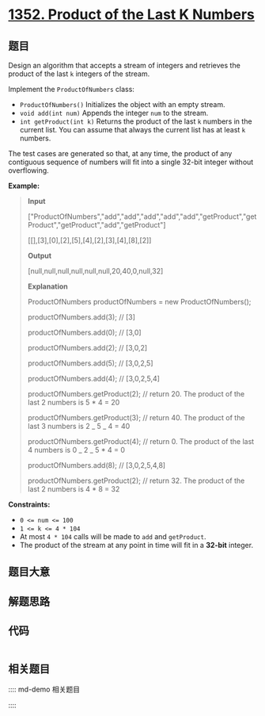 # [1352. Product of the Last K Numbers](https://leetcode.com/problems/product-of-the-last-k-numbers/)

## 题目

Design an algorithm that accepts a stream of integers and retrieves the
product of the last `k` integers of the stream.

Implement the `ProductOfNumbers` class:

- `ProductOfNumbers()` Initializes the object with an empty stream.
- `void add(int num)` Appends the integer `num` to the stream.
- `int getProduct(int k)` Returns the product of the last `k` numbers in the current list. You can assume that always the current list has at least `k` numbers.

The test cases are generated so that, at any time, the product of any
contiguous sequence of numbers will fit into a single 32-bit integer without
overflowing.

**Example:**

> **Input**
>
> ["ProductOfNumbers","add","add","add","add","add","getProduct","getProduct","getProduct","add","getProduct"]
>
> [[],[3],[0],[2],[5],[4],[2],[3],[4],[8],[2]]
>
> **Output**
>
> [null,null,null,null,null,null,20,40,0,null,32]
>
> **Explanation**
>
> ProductOfNumbers productOfNumbers = new ProductOfNumbers();
>
> productOfNumbers.add(3); // [3]
>
> productOfNumbers.add(0); // [3,0]
>
> productOfNumbers.add(2); // [3,0,2]
>
> productOfNumbers.add(5); // [3,0,2,5]
>
> productOfNumbers.add(4); // [3,0,2,5,4]
>
> productOfNumbers.getProduct(2); // return 20. The product of the last 2 numbers is 5 \* 4 = 20
>
> productOfNumbers.getProduct(3); // return 40. The product of the last 3 numbers is 2 _ 5 _ 4 = 40
>
> productOfNumbers.getProduct(4); // return 0. The product of the last 4 numbers is 0 _ 2 _ 5 \* 4 = 0
>
> productOfNumbers.add(8); // [3,0,2,5,4,8]
>
> productOfNumbers.getProduct(2); // return 32. The product of the last 2 numbers is 4 \* 8 = 32

**Constraints:**

- `0 <= num <= 100`
- `1 <= k <= 4 * 104`
- At most `4 * 104` calls will be made to `add` and `getProduct`.
- The product of the stream at any point in time will fit in a **32-bit** integer.

## 题目大意

## 解题思路

## 代码

```javascript

```

## 相关题目

:::: md-demo 相关题目

::::
